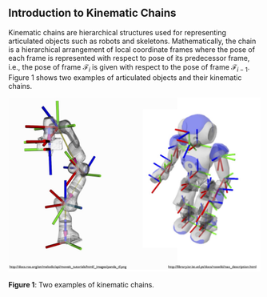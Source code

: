 ## Introduction to Kinematic Chains

Kinematic chains are hierarchical structures used for representing articulated objects such as robots and skeletons. Mathematically, the chain is a hierarchical arrangement of local coordinate frames where the pose of each frame is represented with respect to pose of its predecessor frame, i.e., the pose of frame $\mathcal F_{i}$ is given with respect to the pose of frame $\mathcal F_{i-1}$.  Figure 1 shows two examples of articulated objects and their kinematic chains. 

![multipleLocalFrames](multipleLocalFrames.jpg)

**Figure 1**: Two examples of kinematic chains.



 
